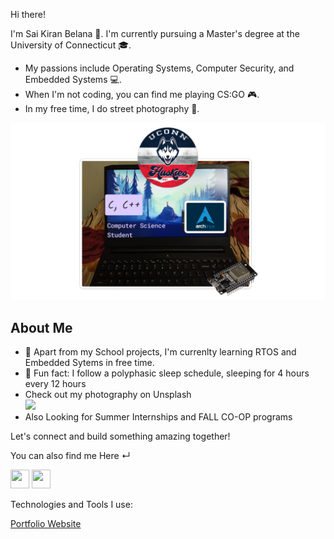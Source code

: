 Hi there! 

I'm Sai Kiran Belana 👋. I'm currently pursuing a Master's degree at the University of Connecticut 🎓. 

- My passions include Operating Systems, Computer Security, and Embedded Systems  💻. 
- When I'm not coding, you can find me playing CS:GO 🎮. 
- In my free time, I do street photography 📸.


![overview](./overview.png)

## About Me

- 🔭 Apart from my School projects, I'm currenlty learning RTOS and Embedded Sytems in free time.
- 🌟 Fun fact: I follow a polyphasic sleep schedule, sleeping for 4 hours every 12 hours
- Check out my photography on Unsplash <br />
<a href="https://unsplash.com/@belanasaikiran" target="_blank"> <img 
 width="150px" src="https://preview.redd.it/w3b8p8ro5zd21.png?auto=webp&s=2b20c6c5c272d27d5f373ed383934ea93e1851d1" /></a>
- Also Looking for Summer Internships and FALL CO-OP programs

Let's connect and build something amazing together!


You can also find me Here ↵

<a href="https://www.linkedin.com/in/belanasaikiran"><img height="30px" width="30px" src="https://upload.wikimedia.org/wikipedia/commons/thumb/c/ca/LinkedIn_logo_initials.png/800px-LinkedIn_logo_initials.png"/></a>
<a href="https://www.instagram.com/copycharming/?hl=en"><img height="30px" width="30px" src="https://www.omnicoreagency.com/wp-content/uploads/2018/09/Instagram-Logo-PNG-2018.png.webp"/></a>
</br>

Technologies and Tools I use: 



<a href="https://belanasaikiran.github.io" target="blank" > Portfolio Website </a> 







